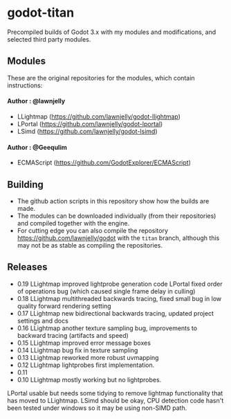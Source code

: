 # godot-titan
Precompiled builds of Godot 3.x with my modules and modifications, and selected third party modules.

## Modules
These are the original repositories for the modules, which contain instructions:

#### Author : @lawnjelly
* LLightmap (https://github.com/lawnjelly/godot-llightmap)
* LPortal (https://github.com/lawnjelly/godot-lportal)
* LSimd (https://github.com/lawnjelly/godot-lsimd)

#### Author : @Geequlim
* ECMAScript (https://github.com/GodotExplorer/ECMAScript)

## Building
* The github action scripts in this repository show how the builds are made.
* The modules can be downloaded individually (from their repositories) and compiled together with the engine.
* For cutting edge you can also compile the repository https://github.com/lawnjelly/godot with the `titan` branch, although this may not be as stable as compiling the repositories.

## Releases

* 0.19 LLightmap improved lightprobe generation code
LPortal fixed order of operations bug (which caused single frame delay in culling)
* 0.18 LLightmap multithreaded backwards tracing, fixed small bug in low quality forward rendering setting
* 0.17 LLightmap new bidirectional backwards tracing, updated project settings and docs
* 0.16 LLightmap another texture sampling bug, improvements to backward tracing (artifacts and speed)
* 0.15 LLightmap improved error message boxes
* 0.14 LLightmap bug fix in texture sampling
* 0.13 LLightmap reworked more robust uvmapping
* 0.12 LLightmap lightprobes first implementation.
* 0.11
* 0.10 LLightmap mostly working but no lightprobes.

LPortal usable but needs some tidying to remove lightmap functionality that has moved to LLightmap.
LSimd should be okay, CPU detection code hasn't been tested under windows so it may be using non-SIMD path.
